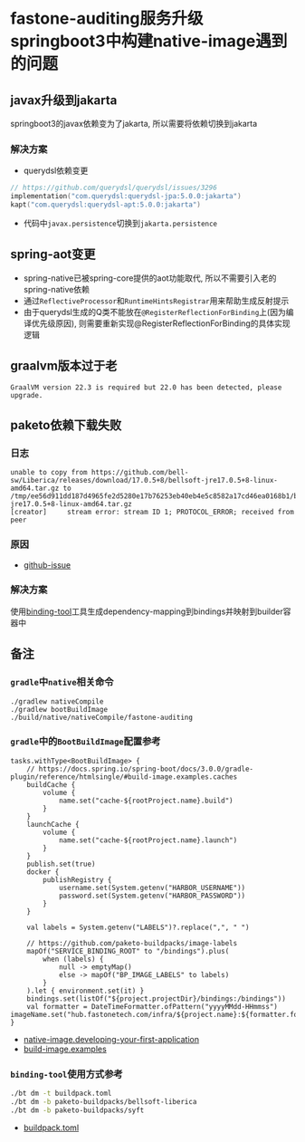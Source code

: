 # fastone-auditing服务升级springboot3中构建native-image遇到的问题

## javax升级到jakarta

springboot3的javax依赖变为了jakarta, 所以需要将依赖切换到jakarta

### 解决方案

- querydsl依赖变更

```kotlin
// https://github.com/querydsl/querydsl/issues/3296
implementation("com.querydsl:querydsl-jpa:5.0.0:jakarta")
kapt("com.querydsl:querydsl-apt:5.0.0:jakarta")
```

- 代码中`javax.persistence`切换到`jakarta.persistence`

## spring-aot变更

- spring-native已被spring-core提供的aot功能取代, 所以不需要引入老的spring-native依赖
- 通过`ReflectiveProcessor`和`RuntimeHintsRegistrar`用来帮助生成反射提示
- 由于querydsl生成的Q类不能放在`@RegisterReflectionForBinding`上(因为编译优先级原因),
  则需要重新实现@RegisterReflectionForBinding的具体实现逻辑

## graalvm版本过于老

```
GraalVM version 22.3 is required but 22.0 has been detected, please upgrade.
```

## paketo依赖下载失败

### 日志

```log
unable to copy from https://github.com/bell-sw/Liberica/releases/download/17.0.5+8/bellsoft-jre17.0.5+8-linux-amd64.tar.gz to /tmp/ee56d911dd187d4965fe2d5280e17b76253eb40eb4e5c8582a17cd46ea0168b1/bellsoft-jre17.0.5+8-linux-amd64.tar.gz
[creator]     stream error: stream ID 1; PROTOCOL_ERROR; received from peer
```

### 原因

- [github-issue](https://github.com/paketo-buildpacks/bellsoft-liberica/issues/7)

### 解决方案

使用[binding-tool](https://github.com/dmikusa/binding-tool)工具生成dependency-mapping到bindings并映射到builder容器中

## 备注

### `gradle`中`native`相关命令

```
./gradlew nativeCompile
./gradlew bootBuildImage
./build/native/nativeCompile/fastone-auditing
```

### `gradle`中的`BootBuildImage`配置参考

```
tasks.withType<BootBuildImage> {
	// https://docs.spring.io/spring-boot/docs/3.0.0/gradle-plugin/reference/htmlsingle/#build-image.examples.caches
	buildCache {
		volume {
			name.set("cache-${rootProject.name}.build")
		}
	}
	launchCache {
		volume {
			name.set("cache-${rootProject.name}.launch")
		}
	}
	publish.set(true)
	docker {
		publishRegistry {
			username.set(System.getenv("HARBOR_USERNAME"))
			password.set(System.getenv("HARBOR_PASSWORD"))
		}
	}

	val labels = System.getenv("LABELS")?.replace(",", " ")

	// https://github.com/paketo-buildpacks/image-labels
	mapOf("SERVICE_BINDING_ROOT" to "/bindings").plus(
		when (labels) {
			null -> emptyMap()
			else -> mapOf("BP_IMAGE_LABELS" to labels)
		}
	).let { environment.set(it) }
	bindings.set(listOf("${project.projectDir}/bindings:/bindings"))
	val formatter = DateTimeFormatter.ofPattern("yyyyMMdd-HHmmss")
imageName.set("hub.fastonetech.com/infra/${project.name}:${formatter.format(ZonedDateTime.now(ZoneId.of("UTC")))}")
}
```

- [native-image.developing-your-first-application](https://docs.spring.io/spring-boot/docs/current/reference/html/native-image.html#native-image.developing-your-first-application.native-build-tools.gradle)
- [build-image.examples](https://docs.spring.io/spring-boot/docs/current/gradle-plugin/reference/htmlsingle/#build-image.examples)

### `binding-tool`使用方式参考

```bash
./bt dm -t buildpack.toml
./bt dm -b paketo-buildpacks/bellsoft-liberica
./bt dm -b paketo-buildpacks/syft
```

- [buildpack.toml](https://raw.githubusercontent.com/paketo-buildpacks/bellsoft-liberica/main/buildpack.toml)